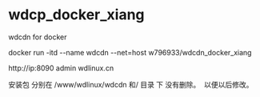 # wdcp_docker_xiang

wdcdn  for docker


docker  run -itd  --name wdcdn --net=host w796933/wdcdn_docker_xiang



http://ip:8090  admin wdlinux.cn


安装包 分别在 /www/wdlinux/wdcdn
和/ 目录 下 没有删除。  以便以后修改。
